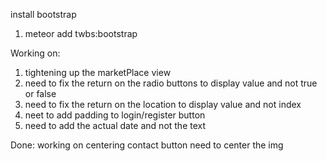 install bootstrap
1. meteor add twbs:bootstrap

Working on:
1. tightening up the marketPlace view
2. need to fix the return on the radio buttons to display value and not true or false
3. need to fix the return on the location to display value and not index
4. neet to add padding to login/register button
5. need to add the actual date and not the text


Done:
working on centering contact button
need to center the img

